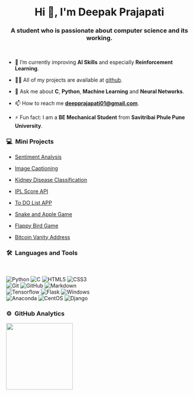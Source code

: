 <h1 align="center">Hi 👋, I'm Deepak Prajapati</h1>

<h3 align="center">A student who is passionate about computer science and its working.</h3>

<br>

- 🌱 I’m currently improving **AI Skills** and especially **Reinforcement Learning**.

- 👨‍💻 All of my projects are available at [github](https://github.com/deepspraj?tab=repositories).

- 💬 Ask me about **C**, **Python**, **Machine Learning** and **Neural Networks**.

- 📫 How to reach me **deepprajapati01@gmail.com**.

- ⚡ Fun fact: I am a **BE Mechanical Student** from **Savitribai Phule Pune University**.


### 💻 &nbsp;Mini Projects

- [Sentiment Analysis](https://github.com/deepspraj/sentiment-analysis)

- [Image Captioning](https://github.com/deepspraj/image-captioning)

- [Kidney Disease Classification](https://github.com/deepspraj/kidney-disease-classification)

- [IPL Score API](https://ipl-cricket-api.herokuapp.com/)

- [To DO List APP](https://todo-app-deepspraj.herokuapp.com/)

- [Snake and Apple Game](https://github.com/deepspraj/Snake-Apple-Game)

- [Flappy Bird Game](https://github.com/deepspraj/Flappy-Bird-Game)

- [Bitcoin Vanity Address](https://github.com/deepspraj/Bitcoin-Vanity-Address)

<!-- ### ⏭️ &nbsp;Upcoming

- []() -->

### 🛠 &nbsp;Languages and Tools

<br>

![Python](https://img.shields.io/badge/Python-14354C?style=for-the-badge&logo=python&logoColor=white)
![C](https://img.shields.io/badge/C-00599C?style=for-the-badge&logo=c&logoColor=white)
![HTML5](https://img.shields.io/badge/-HTML5-%23E44D27?style=for-the-badge&logo=html5&logoColor=ffffff)
![CSS3](https://img.shields.io/badge/-CSS3-%231572B6?style=for-the-badge&logo=css3)
<br>
![Git](https://img.shields.io/badge/-Git-%23F05032?style=for-the-badge&logo=git&logoColor=%23ffffff)
![GitHub](https://img.shields.io/badge/-GitHub-181717?style=for-the-badge&logo=github)
![Markdown](https://img.shields.io/badge/Markdown-000000?style=for-the-badge&logo=markdown&logoColor=white)
<br>
![Tensorflow](https://img.shields.io/badge/Tensorflow-white?style=for-the-badge&logo=tensorflow&logoColor=yellow)
![Flask](https://img.shields.io/badge/Flask-000000?style=for-the-badge&logo=flask&logoColor=white)
![Windows](https://img.shields.io/badge/Windows-0078D6?style=for-the-badge&logo=windows&logoColor=white)
<br>
![Anaconda](https://img.shields.io/badge/Anaconda-000000?style=for-the-badge&logo=anaconda&logoColor=green)
![CentOS](https://img.shields.io/badge/CentOS-000000?style=for-the-badge&logo=centos&logoColor=green)
![Django](https://img.shields.io/badge/Django-000000?style=for-the-badge&logo=django&logoColor=green)

### ⚙️ &nbsp;GitHub Analytics

<p>
  <img height="180em" src="https://github-readme-stats-eight-theta.vercel.app/api/top-langs/?username=deepspraj&layout=compact&langs_count=8&theme=algolia"/>
</p>
